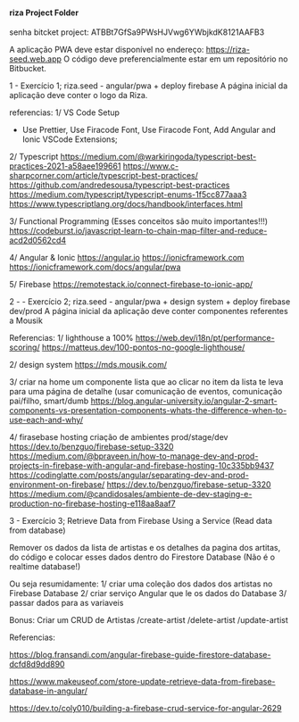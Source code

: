 #### riza Project Folder
senha bitcket project: ATBBt7GfSa9PWsHJVwg6YWbjkdK8121AAFB3

A aplicação PWA deve estar disponível no endereço: https://riza-seed.web.app
O código deve preferencialmente estar em um repositório no Bitbucket.

1 - Exercício 1;  riza.seed - angular/pwa + deploy firebase
A página inicial da aplicação deve conter o logo da Riza.

referencias:
1/ VS Code Setup
- Use Prettier, Use Firacode Font, Use Firacode Font, Add Angular and Ionic VSCode Extensions;

2/ Typescript
https://medium.com/@warkiringoda/typescript-best-practices-2021-a58aee199661
https://www.c-sharpcorner.com/article/typescript-best-practices/
https://github.com/andredesousa/typescript-best-practices
https://medium.com/typescript/typescript-enums-1f5cc877aaa3
https://www.typescriptlang.org/docs/handbook/interfaces.html

3/ Functional Programming (Esses conceitos são muito importantes!!!)
https://codeburst.io/javascript-learn-to-chain-map-filter-and-reduce-acd2d0562cd4

4/ Angular & Ionic
https://angular.io
https://ionicframework.com
https://ionicframework.com/docs/angular/pwa

5/ Firebase
https://remotestack.io/connect-firebase-to-ionic-app/

2 - - Exercício 2; riza.seed - angular/pwa + design system + deploy firebase dev/prod
A página inicial da aplicação deve conter componentes referentes a Mousik

Referencias:
1/ lighthouse a 100%
https://web.dev/i18n/pt/performance-scoring/
https://matteus.dev/100-pontos-no-google-lighthouse/

2/ design system
https://mds.mousik.com/

3/ criar na home um componente lista que ao clicar no item da lista te leva para uma página de detalhe (usar comunicação de eventos, comunicação pai/filho, smart/dumb
https://blog.angular-university.io/angular-2-smart-components-vs-presentation-components-whats-the-difference-when-to-use-each-and-why/

4/ firasebase hosting criação de ambientes prod/stage/dev
https://dev.to/benzguo/firebase-setup-3320
https://medium.com/@bpraveen.in/how-to-manage-dev-and-prod-projects-in-firebase-with-angular-and-firebase-hosting-10c335bb9437
https://codinglatte.com/posts/angular/separating-dev-and-prod-environment-on-firebase/
https://dev.to/benzguo/firebase-setup-3320
https://medium.com/@candidosales/ambiente-de-dev-staging-e-production-no-firebase-hosting-e118aa8aaf7

3 - Exercício 3; Retrieve Data from Firebase Using a Service (Read data from database)

Remover os dados da lista de artistas e os detalhes da pagina dos artitas, do código e colocar esses dados dentro do Firestore Database (Não é o realtime database!)

Ou seja resumidamente:
1/ criar uma coleção dos dados dos artistas no Firebase Database
2/ criar serviço Angular que le os dados do Database
3/ passar dados para as variaveis

Bonus: Criar um CRUD de Artistas
/create-artist
/delete-artist
/update-artist

Referencias:

https://blog.fransandi.com/angular-firebase-guide-firestore-database-dcfd8d9dd890

https://www.makeuseof.com/store-update-retrieve-data-from-firebase-database-in-angular/

https://dev.to/coly010/building-a-firebase-crud-service-for-angular-2629
